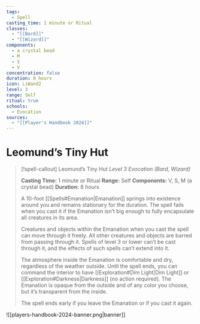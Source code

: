 ```yaml
---
tags:
  - Spell
casting_time: 1 minute or Ritual
classes:
  - "[[Bard]]"
  - "[[Wizard]]"
components:
  - a crystal bead
  - M
  - S
  - V
concentration: false
duration: 8 hours
icon: LiWand2
level: 3
range: Self
ritual: true
schools:
  - Evocation
sources:
  - "[[Player's Handbook 2024]]"
---
```


# Leomund’s Tiny Hut

>[!spell-callout] Leomund’s Tiny Hut
>_Level 3 Evocation (Bard, Wizard)_
>
>**Casting Time:** 1 minute or Ritual
>**Range:** Self
>**Components:** V, S, M (a crystal bead)
>**Duration:** 8 hours
>
>A 10-foot [[Spells#Emanation\|Emanation]] springs into existence around you and remains stationary for the duration. The spell fails when you cast it if the Emanation isn’t big enough to fully encapsulate all creatures in its area.
>
>Creatures and objects within the Emanation when you cast the spell can move through it freely. All other creatures and objects are barred from passing through it. Spells of level 3 or lower can’t be cast through it, and the effects of such spells can’t extend into it.
>
>The atmosphere inside the Emanation is comfortable and dry, regardless of the weather outside. Until the spell ends, you can command the interior to have [[Exploration#Dim Light\|Dim Light]] or [[Exploration#Darkness\|Darkness]] (no action required). The Emanation is opaque from the outside and of any color you choose, but it’s transparent from the inside.
>
>The spell ends early if you leave the Emanation or if you cast it again.


![[players-handbook-2024-banner.png|banner]]
